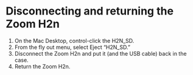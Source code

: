 # Disconnecting and returning the Zoom H2n 

1. On the Mac Desktop, control-click the H2N_SD.
2. From the fly out menu, select Eject  “H2N_SD.”
3. Disconnect the Zoom H2n and put it (and the USB cable) back in the case.
4. Return the Zoom H2n.
